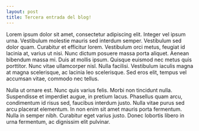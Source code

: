 ```yaml
---
layout: post
title: Tercera entrada del blog!
---
```


Lorem ipsum dolor sit amet, consectetur adipiscing elit. Integer vel ipsum urna. Vestibulum molestie mauris sed interdum semper. Vestibulum sed dolor quam. Curabitur et efficitur lorem. Vestibulum orci metus, feugiat id lacinia at, varius ut nisi. Nunc dictum posuere massa porta aliquet. Aenean bibendum massa mi. Duis at mollis ipsum. Quisque euismod nec metus quis porttitor. Nunc vitae ullamcorper nisl. Nulla facilisi. Vestibulum iaculis magna at magna scelerisque, ac lacinia leo scelerisque. Sed eros elit, tempus vel accumsan vitae, commodo nec tellus.

Nulla ut ornare est. Nunc quis varius felis. Morbi non tincidunt nulla. Suspendisse et imperdiet augue, in pretium lacus. Phasellus quam arcu, condimentum id risus sed, faucibus interdum justo. Nulla vitae purus sed arcu placerat elementum. In non enim sit amet mauris porta fermentum. Nulla in semper nibh. Curabitur eget varius justo. Donec lobortis libero in urna fermentum, ac dignissim elit pulvinar. 
